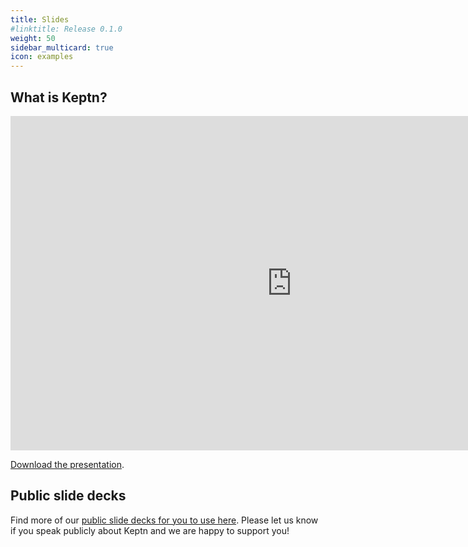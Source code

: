 ```yaml
---
title: Slides
#linktitle: Release 0.1.0
weight: 50
sidebar_multicard: true
icon: examples
---
```

 

## What is Keptn?

<iframe src="https://docs.google.com/presentation/d/e/2PACX-1vRYdfRJe89ao-FKpC9DwqILhU0h6K_VaN5eytap6ma1Mj-TqWykkaAJCE4vvgkBTQDnj4b-YQrAwen4/embed?start=false&loop=false&delayms=3000" frameborder="0" width="900" height="535" allowfullscreen="true" mozallowfullscreen="true" webkitallowfullscreen="true"></iframe>

[Download the presentation](https://docs.google.com/presentation/d/1FnrZwTWIveN-N1ZdMVhoBqLW90nb9bSwTZeMtWD7jrE/edit).

## Public slide decks

Find more of our [public slide decks for you to use here](https://drive.google.com/drive/u/0/folders/1rOX1JQM0xM1ATNmCq1Ps4YrsKL7vmcI3). Please let us know if you speak publicly about Keptn and we are happy to support you!